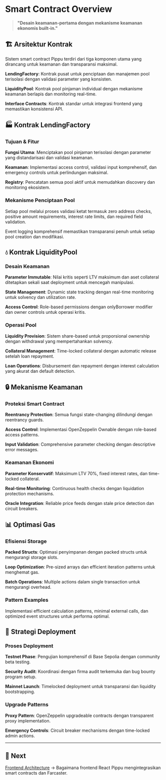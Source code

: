 # Smart Contract Overview

> **"Desain keamanan-pertama dengan mekanisme keamanan ekonomis built-in."**

## 🏗️ Arsitektur Kontrak

Sistem smart contract Pippu terdiri dari tiga komponen utama yang dirancang untuk keamanan dan transparansi maksimal.

**LendingFactory**: Kontrak pusat untuk penciptaan dan manajemen pool terisolasi dengan validasi parameter yang konsisten.

**LiquidityPool**: Kontrak pool pinjaman individual dengan mekanisme keamanan berlapis dan monitoring real-time.

**Interface Contracts**: Kontrak standar untuk integrasi frontend yang memastikan konsistensi API.

## 🏭 Kontrak LendingFactory

### Tujuan & Fitur

**Fungsi Utama**: Menciptakan pool pinjaman terisolasi dengan parameter yang distandarisasi dan validasi keamanan.

**Keamanan**: Implementasi access control, validasi input komprehensif, dan emergency controls untuk perlindungan maksimal.

**Registry**: Pencatatan semua pool aktif untuk memudahkan discovery dan monitoring ekosistem.

### Mekanisme Penciptaan Pool

Setiap pool melalui proses validasi ketat termasuk zero address checks, positive amount requirements, interest rate limits, dan required field validation.

Event logging komprehensif memastikan transparansi penuh untuk setiap pool creation dan modifikasi.

## 💧 Kontrak LiquidityPool

### Desain Keamanan

**Parameter Immutable**: Nilai kritis seperti LTV maksimum dan aset collateral ditetapkan sekali saat deployment untuk mencegah manipulasi.

**State Management**: Dynamic state tracking dengan real-time monitoring untuk solvency dan utilization rate.

**Access Control**: Role-based permissions dengan onlyBorrower modifier dan owner controls untuk operasi kritis.

### Operasi Pool

**Liquidity Provision**: Sistem share-based untuk proporsional ownership dengan withdrawal yang mempertahankan solvency.

**Collateral Management**: Time-locked collateral dengan automatic release setelah loan repayment.

**Loan Operations**: Disbursement dan repayment dengan interest calculation yang akurat dan default detection.

## 🔒 Mekanisme Keamanan

### Proteksi Smart Contract

**Reentrancy Protection**: Semua fungsi state-changing dilindungi dengan reentrancy guards.

**Access Control**: Implementasi OpenZeppelin Ownable dengan role-based access patterns.

**Input Validation**: Comprehensive parameter checking dengan descriptive error messages.

### Keamanan Ekonomi

**Parameter Konservatif**: Maksimum LTV 70%, fixed interest rates, dan time-locked collateral.

**Real-time Monitoring**: Continuous health checks dengan liquidation protection mechanisms.

**Oracle Integration**: Reliable price feeds dengan stale price detection dan circuit breakers.

## 📊 Optimasi Gas

### Efisiensi Storage

**Packed Structs**: Optimasi penyimpanan dengan packed structs untuk mengurangi storage slots.

**Loop Optimization**: Pre-sized arrays dan efficient iteration patterns untuk menghemat gas.

**Batch Operations**: Multiple actions dalam single transaction untuk mengurangi overhead.

### Pattern Examples

Implementasi efficient calculation patterns, minimal external calls, dan optimized event structures untuk performa optimal.

## 🚀 Strategi Deployment

### Proses Deployment

**Testnet Phase**: Pengujian komprehensif di Base Sepolia dengan community beta testing.

**Security Audit**: Koordinasi dengan firma audit terkemuka dan bug bounty program setup.

**Mainnet Launch**: Timelocked deployment untuk transparansi dan liquidity bootstrapping.

### Upgrade Patterns

**Proxy Pattern**: OpenZeppelin upgradeable contracts dengan transparent proxy implementation.

**Emergency Controls**: Circuit breaker mechanisms dengan time-locked admin actions.

---

## 📖 Next

[Frontend Architecture](frontend.md) → Bagaimana frontend React Pippu mengintegrasikan smart contracts dan Farcaster.